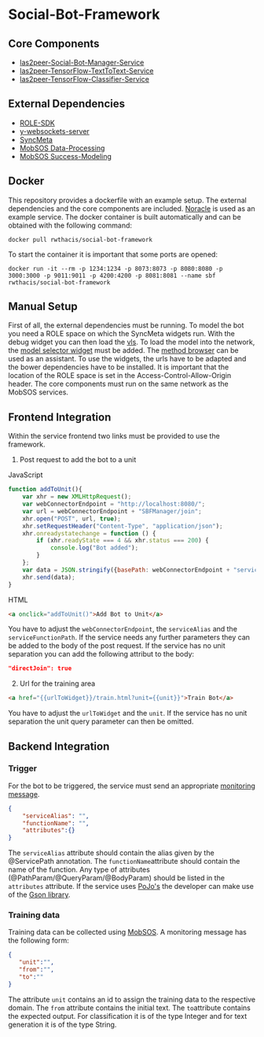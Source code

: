 # Social-Bot-Framework


Core Components
--------
* [las2peer-Social-Bot-Manager-Service](https://github.com/rwth-acis/las2peer-Social-Bot-Manager-Service)
* [las2peer-TensorFlow-TextToText-Service](https://github.com/rwth-acis/las2peer-TensorFlow-TextToText-Service)
* [las2peer-TensorFlow-Classifier-Service](https://github.com/rwth-acis/las2peer-TensorFlow-Classifier-Service)

External Dependencies
--------
* [ROLE-SDK](https://github.com/rwth-acis/ROLE-SDK)
* [y-websockets-server](https://github.com/y-js/y-websockets-server)
* [SyncMeta](https://github.com/rwth-acis/syncmeta)
* [MobSOS Data-Processing](https://github.com/rwth-acis/mobsos-data-processing)
* [MobSOS Success-Modeling](https://github.com/rwth-acis/mobsos-success-modeling)

Docker
--------
This repository provides a dockerfile with an example setup. The external dependencies and the core components are included. [Noracle](https://github.com/Distributed-Noracle) is used as an example service.
The docker container is built automatically and can be obtained with the following command:
```
docker pull rwthacis/social-bot-framework
```
To start the container it is important that some ports are opened: 
```
docker run -it --rm -p 1234:1234 -p 8073:8073 -p 8080:8080 -p 3000:3000 -p 9011:9011 -p 4200:4200 -p 8081:8081 --name sbf rwthacis/social-bot-framework
```
Manual Setup
--------
First of all, the external dependencies must be running. 
To model the bot you need a ROLE space on which the SyncMeta widgets run. 
With the debug widget you can then load the [vls](MetaModel/vls.json). 
To load the model into the network, the [model selector widget](widgets/src/widgets/models.xml) must be added. The [method browser](widgets/src/widgets/methods.xml) can be used as an assistant. 
To use the widgets, the urls have to be adapted and the bower dependencies have to be installed. 
It is important that the location of the ROLE space is set in the Access-Control-Allow-Origin header.
The core components must run on the same network as the MobSOS services. 

Frontend Integration
--------
Within the service frontend two links must be provided to use the framework. 
1. Post request to add the bot to a unit 

JavaScript
```JavaScript
function addToUnit(){
    var xhr = new XMLHttpRequest();
    var webConnectorEndpoint = "http://localhost:8080/";
    var url = webConnectorEndpoint + "SBFManager/join";
    xhr.open("POST", url, true);
    xhr.setRequestHeader("Content-Type", "application/json");
    xhr.onreadystatechange = function () {
        if (xhr.readyState === 4 && xhr.status === 200) {
            console.log("Bot added");
        }
    };
    var data = JSON.stringify({basePath: webConnectorEndpoint + "serviceAlias", joinPath:"serviceFunctionPath"});
    xhr.send(data);
}
```
HTML
```html
<a onclick="addToUnit()">Add Bot to Unit</a>
```
You have to adjust the `webConnectorEndpoint`, the `serviceAlias` and the `serviceFunctionPath`. If the service needs any further parameters they can be added to the body of the post request.
If the service has no unit separation you can add the following attribut to the body: 
```json
"directJoin": true
```
2. Url for the training area
```html
<a href="{{urlToWidget}}/train.html?unit={{unit}}">Train Bot</a>
```
You have to adjust the `urlToWidget` and the `unit`. If the service has no unit separation the unit query parameter can then be omitted. 

Backend Integration
--------
### Trigger
For the bot to be triggered, the service must send an appropriate [monitoring message](https://github.com/rwth-acis/mobsos-data-processing/wiki/Manual#2-monitor-a-service).
```json
{
    "serviceAlias": "",
    "functionName": "",
    "attributes":{}
}
```
The `serviceAlias` attribute should contain the alias given by the @ServicePath annotation. 
The `functionName`attribute should contain the name of the function. 
Any type of attributes (@PathParam/@QueryParam/@BodyParam) should be listed in the `attributes` attribute.
If the service uses [PoJo's](https://en.wikipedia.org/wiki/Plain_old_Java_object) the developer can make use of the [Gson library](https://github.com/google/gson). 
### Training data
Training data can be collected using [MobSOS](https://github.com/rwth-acis/mobsos-data-processing/wiki/Manual#2-monitor-a-service). A monitoring message has the following form:
```json
{  
   "unit":"",
   "from":"",
   "to":""
}
```
The attribute `unit` contains an id to assign the training data to the respective domain.
The `from` attribute contains the initial text. 
The `to`attribute contains the expected output. For classification it is of the type Integer and for text generation it is of the type String.
